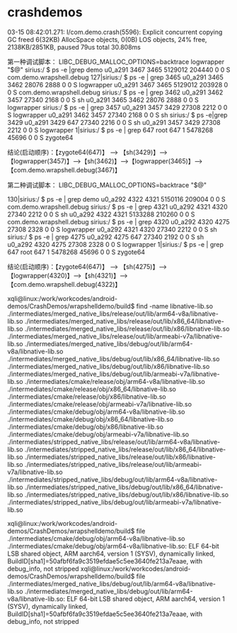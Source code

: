 # crashdemos

03-15 08:42:01.271: I/com.demo.crash(5596): Explicit concurrent copying GC freed 6(32KB) AllocSpace objects, 0(0B) LOS objects, 24% free, 2138KB/2851KB, paused 79us total 30.808ms

第一种调试脚本：
LIBC_DEBUG_MALLOC_OPTIONS=backtrace logwrapper "$@"
sirius:/ $ ps -e |grep demo
u0_a291       3467  3465 5129012 204440 0                   0 S com.demo.wrapshell.debug
127|sirius:/ $ ps -e | grep 3465
u0_a291       3465  3462   28076   2888 0                   0 S logwrapper
u0_a291       3467  3465 5129012 203928 0                   0 S com.demo.wrapshell.debug
sirius:/ $ ps -e | grep 3462
u0_a291       3462  3457   27340   2168 0                   0 S sh
u0_a291       3465  3462   28076   2888 0                   0 S logwrapper
sirius:/ $ ps -e | grep 3457
u0_a291       3457  3429   27308   2212 0                   0 S logwrapper
u0_a291       3462  3457   27340   2168 0                   0 S sh
sirius:/ $ ps -e|grep 3429
u0_a291       3429   647   27340   2216 0                   0 S sh
u0_a291       3457  3429   27308   2212 0                   0 S logwrapper
1|sirius:/ $ ps -e | grep 647
root           647     1 5478268  45696 0                   0 S zygote64

结论(启动顺序)：【zygote64(647)】 --> 【sh(3429)】--> 【logwrapper(3457)】-->【sh(3462)】-->【logwrapper(3465)】-->【com.demo.wrapshell.debug(3467)】



第二种调试脚本：
LIBC_DEBUG_MALLOC_OPTIONS=backtrace "$@"

130|sirius:/ $ ps -e | grep demo
u0_a292       4322  4321 5150116 209004 0                   0 S com.demo.wrapshell.debug
sirius:/ $ ps -e | grep 4321
u0_a292       4321  4320   27340   2212 0                   0 S sh
u0_a292       4322  4321 5133288 210260 0                   0 S com.demo.wrapshell.debug
sirius:/ $ ps -e | grep 4320
u0_a292       4320  4275   27308   2328 0                   0 S logwrapper
u0_a292       4321  4320   27340   2212 0                   0 S sh
sirius:/ $ ps -e | grep 4275
u0_a292       4275   647   27340   2192 0                   0 S sh
u0_a292       4320  4275   27308   2328 0                   0 S logwrapper
1|sirius:/ $ ps -e | grep 647
root           647     1 5478268  45696 0                   0 S zygote64

结论(启动顺序)：【zygote64(647)】 --> 【sh(4275)】--> 【logwrapper(4320)】-->【sh(4321)】-->【com.demo.wrapshell.debug(4322)】


xqli@linux:/work/workcodes/android-demos/CrashDemos/wrapshelldemo/build$ find -name libnative-lib.so
./intermediates/merged_native_libs/release/out/lib/arm64-v8a/libnative-lib.so
./intermediates/merged_native_libs/release/out/lib/x86_64/libnative-lib.so
./intermediates/merged_native_libs/release/out/lib/x86/libnative-lib.so
./intermediates/merged_native_libs/release/out/lib/armeabi-v7a/libnative-lib.so
./intermediates/merged_native_libs/debug/out/lib/arm64-v8a/libnative-lib.so
./intermediates/merged_native_libs/debug/out/lib/x86_64/libnative-lib.so
./intermediates/merged_native_libs/debug/out/lib/x86/libnative-lib.so
./intermediates/merged_native_libs/debug/out/lib/armeabi-v7a/libnative-lib.so
./intermediates/cmake/release/obj/arm64-v8a/libnative-lib.so
./intermediates/cmake/release/obj/x86_64/libnative-lib.so
./intermediates/cmake/release/obj/x86/libnative-lib.so
./intermediates/cmake/release/obj/armeabi-v7a/libnative-lib.so
./intermediates/cmake/debug/obj/arm64-v8a/libnative-lib.so
./intermediates/cmake/debug/obj/x86_64/libnative-lib.so
./intermediates/cmake/debug/obj/x86/libnative-lib.so
./intermediates/cmake/debug/obj/armeabi-v7a/libnative-lib.so
./intermediates/stripped_native_libs/release/out/lib/arm64-v8a/libnative-lib.so
./intermediates/stripped_native_libs/release/out/lib/x86_64/libnative-lib.so
./intermediates/stripped_native_libs/release/out/lib/x86/libnative-lib.so
./intermediates/stripped_native_libs/release/out/lib/armeabi-v7a/libnative-lib.so
./intermediates/stripped_native_libs/debug/out/lib/arm64-v8a/libnative-lib.so
./intermediates/stripped_native_libs/debug/out/lib/x86_64/libnative-lib.so
./intermediates/stripped_native_libs/debug/out/lib/x86/libnative-lib.so
./intermediates/stripped_native_libs/debug/out/lib/armeabi-v7a/libnative-lib.so


xqli@linux:/work/workcodes/android-demos/CrashDemos/wrapshelldemo/build$ file ./intermediates/cmake/debug/obj/arm64-v8a/libnative-lib.so
./intermediates/cmake/debug/obj/arm64-v8a/libnative-lib.so: ELF 64-bit LSB shared object, ARM aarch64, version 1 (SYSV), dynamically linked, BuildID[sha1]=50afbf6fa9c3519efdae5c5ee3640fe213a7eaae, with debug_info, not stripped
xqli@linux:/work/workcodes/android-demos/CrashDemos/wrapshelldemo/build$ file ./intermediates/merged_native_libs/debug/out/lib/arm64-v8a/libnative-lib.so
./intermediates/merged_native_libs/debug/out/lib/arm64-v8a/libnative-lib.so: ELF 64-bit LSB shared object, ARM aarch64, version 1 (SYSV), dynamically linked, BuildID[sha1]=50afbf6fa9c3519efdae5c5ee3640fe213a7eaae, with debug_info, not stripped

